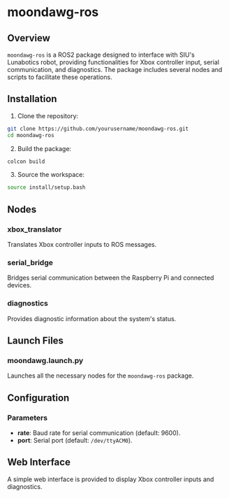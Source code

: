# moondawg-ros

## Overview

`moondawg-ros` is a ROS2 package designed to interface with SIU's Lunabotics robot, providing functionalities for Xbox controller input, serial communication, and diagnostics. The package includes several nodes and scripts to facilitate these operations.

## Installation

1. Clone the repository:
```bash
git clone https://github.com/yourusername/moondawg-ros.git
cd moondawg-ros
```

2. Build the package:
```bash
colcon build
```

3. Source the workspace:
```bash
source install/setup.bash
```

## Nodes

### xbox_translator

Translates Xbox controller inputs to ROS messages.

### serial_bridge

Bridges serial communication between the Raspberry Pi and connected devices.

### diagnostics

Provides diagnostic information about the system's status.

## Launch Files

### moondawg.launch.py

Launches all the necessary nodes for the `moondawg-ros` package.


## Configuration

### Parameters

- **rate**: Baud rate for serial communication (default: 9600).
- **port**: Serial port (default: `/dev/ttyACM0`).

## Web Interface

A simple web interface is provided to display Xbox controller inputs and diagnostics.
